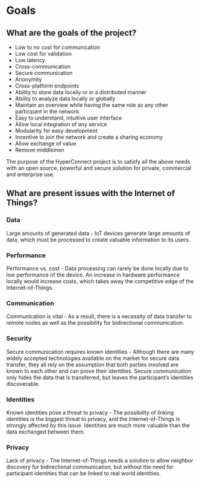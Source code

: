 # Goals

## What are the goals of the project?
- Low to no cost for communication
- Low cost for validation
- Low latency
- Cross-communication
- Secure communication
- Anonymity
- Cross-platform endpoints
- Ability to store data locally or in a distributed manner
- Ability to analyze data locally or globally
- Maintain an overview while having the same role as any other participant in the network
- Easy to understand, intuitive user interface
- Allow local integration of any service
- Modularity for easy development
- Incentive to join the network and create a sharing economy
- Allow exchange of value
- Remove middlemen

The purpose of the HyperConnect project is to satisfy all the above needs with an open source, powerful and secure solution for private, commercial and enterprise use.

## What are present issues with the Internet of Things?

### Data
Large amounts of generated data -
IoT devices generate large amounts of data, which must be processed to create valuable information to its users.

### Performance
Performance vs. cost -
Data processing can rarely be done locally due to low performance of the device. An increase in hardware performance locally would increase costs, which takes away the competitive edge of the Internet-of-Things.

### Communication
Communication is vital -
As a result, there is a necessity of data transfer to remote nodes as well as the possibility for bidirectional communication.

### Security
Secure communication requires known identities -
Although there are many widely accepted technologies available on the market for secure data transfer, they all rely on the assumption that both parties involved are known to each other and can prove their identities. Secure communication only hides the data that is transferred, but leaves the participant’s identities discoverable.

### Identities
Known identities pose a threat to privacy -
The possibility of linking identities is the biggest threat to privacy, and the Internet-of-Things is strongly affected by this issue. Identities are much more valuable than the data exchanged between them.

### Privacy
Lack of privacy -
The Internet-of-Things needs a solution to allow neighbor discovery for bidirectional communication, but without the need for participant identities that can be linked to real world identities.
